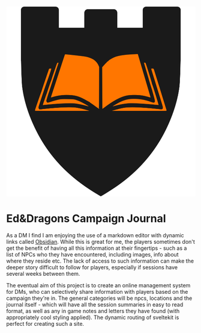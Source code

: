 ![journal-icon](./journal-icon.svg)
# Ed&Dragons Campaign Journal
As a DM I find I am enjoying the use of a markdown editor with dynamic links called [Obsidian](https://obsidian.md/). While this is great for me, the players sometimes don't get the benefit of having all this information at their fingertips - such as a list of NPCs who they have encountered, including images, info about where they reside etc. The lack of access to such information can make the deeper story difficult to follow for players, especially if sessions have several weeks between them. 

The eventual aim of this project is to create an online management system for DMs, who can selectively share information with players based on the campaign they're in. The general categories will be npcs, locations and the journal itself - which will have all the session summaries in easy to read format, as well as any in game notes and letters they have found (with appropriately cool styling applied). The dynamic routing of sveltekit is perfect for creating such a site.